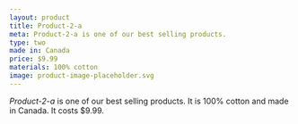 ```yaml
---
layout: product
title: Product-2-a
meta: Product-2-a is one of our best selling products.
type: two
made in: Canada
price: $9.99
materials: 100% cotton
image: product-image-placeholder.svg
---
```


*Product-2-a* is one of our best selling products. It is 100% cotton and made in Canada. It costs $9.99.
